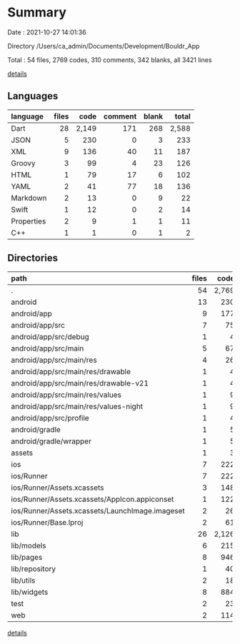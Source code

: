 # Summary

Date : 2021-10-27 14:01:36

Directory /Users/ca_admin/Documents/Development/Bouldr_App

Total : 54 files,  2769 codes, 310 comments, 342 blanks, all 3421 lines

[details](details.md)

## Languages
| language | files | code | comment | blank | total |
| :--- | ---: | ---: | ---: | ---: | ---: |
| Dart | 28 | 2,149 | 171 | 268 | 2,588 |
| JSON | 5 | 230 | 0 | 3 | 233 |
| XML | 9 | 136 | 40 | 11 | 187 |
| Groovy | 3 | 99 | 4 | 23 | 126 |
| HTML | 1 | 79 | 17 | 6 | 102 |
| YAML | 2 | 41 | 77 | 18 | 136 |
| Markdown | 2 | 13 | 0 | 9 | 22 |
| Swift | 1 | 12 | 0 | 2 | 14 |
| Properties | 2 | 9 | 1 | 1 | 11 |
| C++ | 1 | 1 | 0 | 1 | 2 |

## Directories
| path | files | code | comment | blank | total |
| :--- | ---: | ---: | ---: | ---: | ---: |
| . | 54 | 2,769 | 310 | 342 | 3,421 |
| android | 13 | 230 | 43 | 33 | 306 |
| android/app | 9 | 177 | 39 | 22 | 238 |
| android/app/src | 7 | 75 | 38 | 9 | 122 |
| android/app/src/debug | 1 | 4 | 3 | 1 | 8 |
| android/app/src/main | 5 | 67 | 32 | 7 | 106 |
| android/app/src/main/res | 4 | 26 | 32 | 6 | 64 |
| android/app/src/main/res/drawable | 1 | 4 | 7 | 2 | 13 |
| android/app/src/main/res/drawable-v21 | 1 | 4 | 7 | 2 | 13 |
| android/app/src/main/res/values | 1 | 9 | 9 | 1 | 19 |
| android/app/src/main/res/values-night | 1 | 9 | 9 | 1 | 19 |
| android/app/src/profile | 1 | 4 | 3 | 1 | 8 |
| android/gradle | 1 | 5 | 1 | 1 | 7 |
| android/gradle/wrapper | 1 | 5 | 1 | 1 | 7 |
| assets | 1 | 3 | 0 | 0 | 3 |
| ios | 7 | 222 | 2 | 9 | 233 |
| ios/Runner | 7 | 222 | 2 | 9 | 233 |
| ios/Runner/Assets.xcassets | 3 | 148 | 0 | 4 | 152 |
| ios/Runner/Assets.xcassets/AppIcon.appiconset | 1 | 122 | 0 | 1 | 123 |
| ios/Runner/Assets.xcassets/LaunchImage.imageset | 2 | 26 | 0 | 3 | 29 |
| ios/Runner/Base.lproj | 2 | 61 | 2 | 2 | 65 |
| lib | 26 | 2,126 | 161 | 256 | 2,543 |
| lib/models | 6 | 215 | 20 | 64 | 299 |
| lib/pages | 8 | 946 | 38 | 90 | 1,074 |
| lib/repository | 1 | 40 | 0 | 8 | 48 |
| lib/utils | 2 | 18 | 1 | 8 | 27 |
| lib/widgets | 8 | 884 | 100 | 82 | 1,066 |
| test | 2 | 23 | 10 | 12 | 45 |
| web | 2 | 114 | 17 | 7 | 138 |

[details](details.md)
